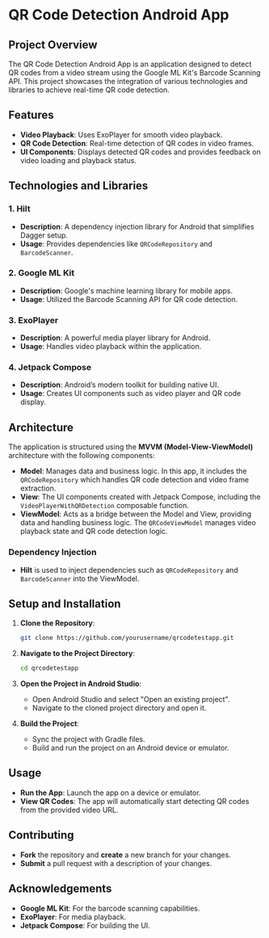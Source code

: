 # **QR Code Detection Android App**

## **Project Overview**

The QR Code Detection Android App is an application designed to detect QR codes from a video stream using the Google ML Kit's Barcode Scanning API. This project showcases the integration of various technologies and libraries to achieve real-time QR code detection.

## **Features**

- **Video Playback**: Uses ExoPlayer for smooth video playback.
- **QR Code Detection**: Real-time detection of QR codes in video frames.
- **UI Components**: Displays detected QR codes and provides feedback on video loading and playback status.

## **Technologies and Libraries**

### **1. Hilt**

- **Description**: A dependency injection library for Android that simplifies Dagger setup.
- **Usage**: Provides dependencies like `QRCodeRepository` and `BarcodeScanner`.

### **2. Google ML Kit**

- **Description**: Google's machine learning library for mobile apps.
- **Usage**: Utilized the Barcode Scanning API for QR code detection.

### **3. ExoPlayer**

- **Description**: A powerful media player library for Android.
- **Usage**: Handles video playback within the application.

### **4. Jetpack Compose**

- **Description**: Android’s modern toolkit for building native UI.
- **Usage**: Creates UI components such as video player and QR code display.

## **Architecture**

The application is structured using the **MVVM (Model-View-ViewModel)** architecture with the following components:

- **Model**: Manages data and business logic. In this app, it includes the `QRCodeRepository` which handles QR code detection and video frame extraction.
- **View**: The UI components created with Jetpack Compose, including the `VideoPlayerWithQRDetection` composable function.
- **ViewModel**: Acts as a bridge between the Model and View, providing data and handling business logic. The `QRCodeViewModel` manages video playback state and QR code detection logic.

### **Dependency Injection**

- **Hilt** is used to inject dependencies such as `QRCodeRepository` and `BarcodeScanner` into the ViewModel.

## **Setup and Installation**

1. **Clone the Repository**:

    ```bash
    git clone https://github.com/yourusername/qrcodetestapp.git
    ```

2. **Navigate to the Project Directory**:

    ```bash
    cd qrcodetestapp
    ```

3. **Open the Project in Android Studio**:
    - Open Android Studio and select "Open an existing project".
    - Navigate to the cloned project directory and open it.

4. **Build the Project**:
    - Sync the project with Gradle files.
    - Build and run the project on an Android device or emulator.

## **Usage**

- **Run the App**: Launch the app on a device or emulator.
- **View QR Codes**: The app will automatically start detecting QR codes from the provided video URL.

## **Contributing**

- **Fork** the repository and **create** a new branch for your changes.
- **Submit** a pull request with a description of your changes.

## **Acknowledgements**

- **Google ML Kit**: For the barcode scanning capabilities.
- **ExoPlayer**: For media playback.
- **Jetpack Compose**: For building the UI.
